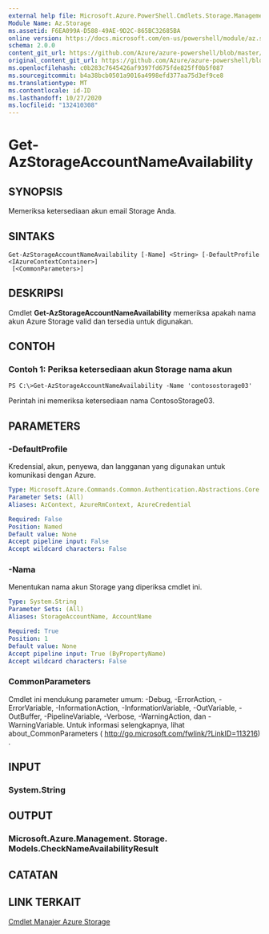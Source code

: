 ```yaml
---
external help file: Microsoft.Azure.PowerShell.Cmdlets.Storage.Management.dll-Help.xml
Module Name: Az.Storage
ms.assetid: F6EA099A-D588-49AE-9D2C-865BC32685BA
online version: https://docs.microsoft.com/en-us/powershell/module/az.storage/get-azstorageaccountnameavailability
schema: 2.0.0
content_git_url: https://github.com/Azure/azure-powershell/blob/master/src/Storage/Storage.Management/help/Get-AzStorageAccountNameAvailability.md
original_content_git_url: https://github.com/Azure/azure-powershell/blob/master/src/Storage/Storage.Management/help/Get-AzStorageAccountNameAvailability.md
ms.openlocfilehash: c0b283c7645426af9397fd675fde825ff0b5f087
ms.sourcegitcommit: b4a38bcb0501a9016a4998efd377aa75d3ef9ce8
ms.translationtype: MT
ms.contentlocale: id-ID
ms.lasthandoff: 10/27/2020
ms.locfileid: "132410308"
---
```

# Get-AzStorageAccountNameAvailability

## SYNOPSIS
Memeriksa ketersediaan akun email Storage Anda.

## SINTAKS

```
Get-AzStorageAccountNameAvailability [-Name] <String> [-DefaultProfile <IAzureContextContainer>]
 [<CommonParameters>]
```

## DESKRIPSI
Cmdlet **Get-AzStorageAccountNameAvailability** memeriksa apakah nama akun Azure Storage valid dan tersedia untuk digunakan.

## CONTOH

### Contoh 1: Periksa ketersediaan akun Storage nama akun
```
PS C:\>Get-AzStorageAccountNameAvailability -Name 'contosostorage03'
```

Perintah ini memeriksa ketersediaan nama ContosoStorage03.

## PARAMETERS

### -DefaultProfile
Kredensial, akun, penyewa, dan langganan yang digunakan untuk komunikasi dengan Azure.

```yaml
Type: Microsoft.Azure.Commands.Common.Authentication.Abstractions.Core.IAzureContextContainer
Parameter Sets: (All)
Aliases: AzContext, AzureRmContext, AzureCredential

Required: False
Position: Named
Default value: None
Accept pipeline input: False
Accept wildcard characters: False
```

### -Nama
Menentukan nama akun Storage yang diperiksa cmdlet ini.

```yaml
Type: System.String
Parameter Sets: (All)
Aliases: StorageAccountName, AccountName

Required: True
Position: 1
Default value: None
Accept pipeline input: True (ByPropertyName)
Accept wildcard characters: False
```

### CommonParameters
Cmdlet ini mendukung parameter umum: -Debug, -ErrorAction, -ErrorVariable, -InformationAction, -InformationVariable, -OutVariable, -OutBuffer, -PipelineVariable, -Verbose, -WarningAction, dan -WarningVariable. Untuk informasi selengkapnya, lihat about_CommonParameters ( http://go.microsoft.com/fwlink/?LinkID=113216) .

## INPUT

### System.String

## OUTPUT

### Microsoft.Azure.Management. Storage. Models.CheckNameAvailabilityResult

## CATATAN

## LINK TERKAIT

[Cmdlet Manajer Azure Storage](./Az.Storage.md)


